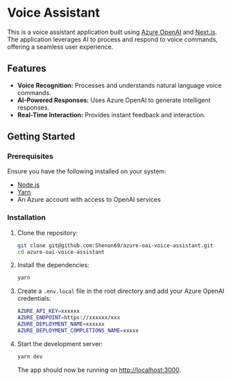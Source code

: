 # Voice Assistant

This is a voice assistant application built using [Azure OpenAI](https://azure.microsoft.com/en-us/services/cognitive-services/openai-service/) and [Next.js](https://nextjs.org/). The application leverages AI to process and respond to voice commands, offering a seamless user experience.

## Features

- **Voice Recognition:** Processes and understands natural language voice commands.
- **AI-Powered Responses:** Uses Azure OpenAI to generate intelligent responses.
- **Real-Time Interaction:** Provides instant feedback and interaction.

## Getting Started

### Prerequisites

Ensure you have the following installed on your system:

- [Node.js](https://nodejs.org/)
- [Yarn](https://yarnpkg.com/)
- An Azure account with access to OpenAI services

### Installation

1. Clone the repository:

    ```bash
    git clone git@github.com:Shenon69/azure-oai-voice-assistant.git
    cd azure-oai-voice-assistant
    ```

2. Install the dependencies:

    ```bash
    yarn
    ```

3. Create a `.env.local` file in the root directory and add your Azure OpenAI credentials:

    ```bash
    AZURE_API_KEY=xxxxxx
    AZURE_ENDPOINT=https://xxxxxx/xxx
    AZURE_DEPLOYMENT_NAME=xxxxxx
    AZURE_DEPLOYMENT_COMPLETIONS_NAME=xxxxx
    ```

4. Start the development server:

    ```bash
    yarn dev
    ```

    The app should now be running on [http://localhost:3000](http://localhost:3000).
